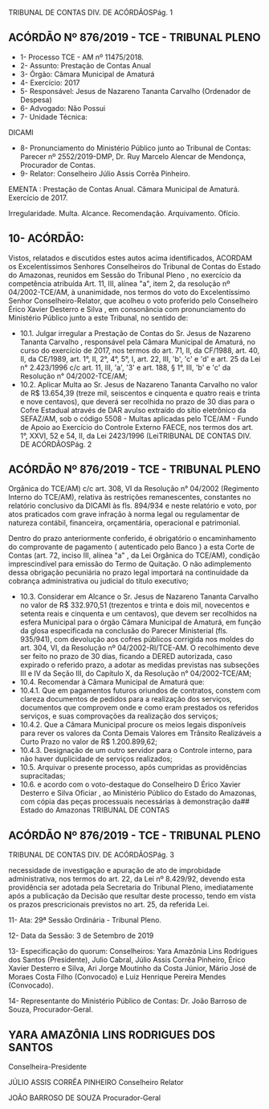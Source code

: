 TRIBUNAL DE CONTAS DIV. DE ACÓRDÃOSPág. 1

## ACÓRDÃO Nº 876/2019 - TCE - TRIBUNAL PLENO

- 1- Processo TCE - AM nº 11475/2018.
- 2- Assunto: Prestação de Contas Anual
- 3- Órgão: Câmara Municipal de Amaturá
- 4- Exercício: 2017
- 5- Responsável: Jesus de Nazareno Tananta Carvalho (Ordenador de Despesa)
- 6- Advogado: Não Possui
- 7- Unidade Técnica:

DICAMI

- 8- Pronunciamento  do  Ministério  Público  junto  ao  Tribunal  de  Contas: Parecer  nº 2552/2019-DMP, Dr. Ruy Marcelo Alencar de Mendonça, Procurador de Contas.
- 9- Relator: Conselheiro Júlio Assis Corrêa Pinheiro.

EMENTA : Prestação  de  Contas  Anual. Câmara Municipal de Amaturá. Exercício de 2017.

Irregularidade. Multa. Alcance. Recomendação. Arquivamento. Ofício.

## 10-  ACÓRDÃO:

Vistos, relatados e discutidos estes autos acima identificados, ACORDAM os Excelentíssimos Senhores Conselheiros do Tribunal de Contas do Estado do Amazonas, reunidos em Sessão do Tribunal Pleno , no exercício da competência atribuída Art. 11, III, alínea "a", item 2, da resolução nº 04/2002-TCE/AM, à unanimidade, nos termos do voto do  Excelentíssimo  Senhor  Conselheiro-Relator,  que  acolheu  o  voto  proferido  pelo Conselheiro  Érico  Xavier  Desterro  e  Silva ,  em  consonância com  pronunciamento  do Ministério Público junto a este Tribunal, no sentido de:

- 10.1. Julgar irregular a  Prestação de Contas do Sr. Jesus de Nazareno Tananta Carvalho ,  responsável pela Câmara Municipal de Amaturá, no curso do exercício de 2017, nos termos do art. 71, II, da CF/1988, art. 40, II, da CE/1989, art. 1°, II, 2°, 4°, 5°, I, art. 22, III, 'b', 'c' e 'd' e art. 25 da Lei n° 2.423/1996 c/c art. 11, III, 'a', '3' e art. 188, § 1°, III, 'b' e 'c' da Resolução n° 04/2002-TCE/AM;
- 10.2. Aplicar Multa ao Sr. Jesus de Nazareno Tananta Carvalho no valor de  R$  13.654,39 (treze mil,  seiscentos  e  cinquenta  e  quatro  reais  e trinta e nove centavos), que deverá ser recolhida no prazo de 30 dias para  o  Cofre  Estadual  através  de  DAR  avulso  extraído  do  sítio eletrônico da SEFAZ/AM, sob o código 5508 - Multas aplicadas pelo TCE/AM  -  Fundo  de  Apoio  ao  Exercício  do  Controle  Externo  FAECE, nos termos dos art. 1°, XXVI, 52 e 54, II, da Lei 2423/1996 (LeiTRIBUNAL DE CONTAS DIV. DE ACÓRDÃOSPág. 2

## ACÓRDÃO Nº 876/2019 - TCE - TRIBUNAL PLENO

Orgânica  do  TCE/AM)  c/c  art.  308,  VI  da  Resolução  n°  04/2002 (Regimento Interno do TCE/AM), relativa às restrições remanescentes, constantes no relatório conclusivo da DICAMI às fls. 894/934 e neste relatório e voto, por atos praticados com grave infração à norma legal ou regulamentar de natureza contábil, financeira, orçamentária, operacional e patrimonial.

Dentro do prazo anteriormente conferido, é obrigatório o encaminhamento  do  comprovante  de  pagamento  ( autenticado  pelo Banco )  a  esta  Corte  de Contas (art. 72, inciso III, alínea "a" , da Lei Orgânica do TCE/AM), condição imprescindível para emissão do Termo de Quitação. O não adimplemento dessa obrigação pecuniária no prazo legal importará na continuidade da cobrança administrativa ou judicial do título executivo;

- 10.3. Considerar em Alcance o Sr. Jesus de Nazareno Tananta Carvalho no valor de R$ 332.970,51 (trezentos e trinta e dois mil, novecentos e setenta reais e cinquenta e um centavos), que devem ser recolhidos na esfera  Municipal  para  o  órgão  Câmara  Municipal  de  Amaturá,  em função da glosa especificada na conclusão do Parecer Ministerial (fls. 935/941), com devolução aos cofres públicos corrigida nos moldes do art. 304, VI, da Resolução nº 04/2002-RI/TCE-AM. O recolhimento deve ser  feito  no  prazo  de  30  dias,  ficando  a  DERED  autorizada,  caso expirado o referido prazo, a adotar as medidas previstas nas subseções III e IV da Seção III, do Capítulo X, da Resolução n° 04/2002-TCE/AM;
- 10.4. Recomendar à Câmara Municipal de Amaturá que:
- 10.4.1. Que em pagamentos futuros oriundos  de  contratos,  constem com  clareza  documentos  de  pedidos  para  a  realização  dos serviços,  documentos  que  comprovem  onde  e  como  eram prestados  os  referidos  serviços,  e  suas  comprovações  da realização dos serviços;
- 10.4.2. Que a Câmara Municipal procure os meios legais disponíveis para  rever  os  valores  da  Conta  Demais  Valores  em  Trânsito Realizáveis a Curto Prazo no valor de R$ 1.200.899,62;
- 10.4.3. Designação de um outro servidor para o Controle interno, para não haver duplicidade de serviços realizados;
- 10.5. Arquivar o presente  processo,  após  cumpridas  as  providências supracitadas;
- 10.6. e acordo com o voto-destaque do Conselheiro D Érico Xavier Desterro e  Silva   Oficiar , ao Ministério  Público  do  Estado  do  Amazonas,  com cópia das peças processuais necessárias à demonstração da## Estado do Amazonas TRIBUNAL DE CONTAS

## ACÓRDÃO Nº 876/2019 - TCE - TRIBUNAL PLENO

TRIBUNAL DE CONTAS DIV. DE ACÓRDÃOSPág. 3

necessidade  de  investigação  e  apuração  de  ato  de  improbidade administrativa, nos termos do art. 22, da Lei nº 8.429/92, devendo esta providência ser adotada pela Secretaria do Tribunal Pleno, imediatamente  após  a  publicação  da  Decisão  que  resultar  deste processo, tendo em vista os prazos prescricionais previstos no art. 25, da referida Lei.

11-  Ata: 29ª Sessão Ordinária - Tribunal Pleno.

12-  Data da Sessão: 3 de Setembro de 2019

13-  Especificação do quorum: Conselheiros: Yara Amazônia Lins Rodrigues dos Santos (Presidente), Julio Cabral, Júlio Assis Corrêa Pinheiro, Érico Xavier Desterro e Silva, Ari Jorge Moutinho da Costa Júnior, Mário José de Moraes Costa Filho (Convocado) e Luiz Henrique Pereira Mendes (Convocado).

14-  Representante  do  Ministério  Público  de  Contas: Dr. João  Barroso  de  Souza, Procurador-Geral.

## YARA AMAZÔNIA LINS RODRIGUES DOS SANTOS

Conselheira-Presidente

JÚLIO ASSIS CORRÊA PINHEIRO Conselheiro Relator

JOÃO BARROSO DE SOUZA Procurador-Geral